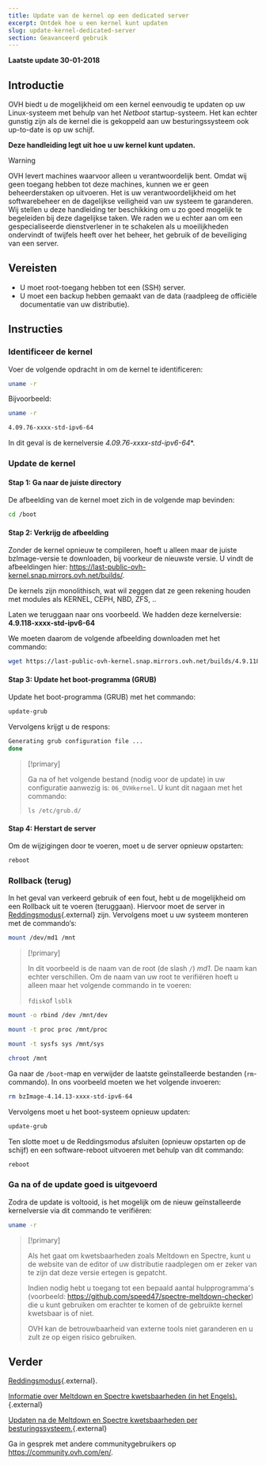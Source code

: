 ```yaml
---
title: Update van de kernel op een dedicated server
excerpt: Ontdek hoe u een kernel kunt updaten
slug: update-kernel-dedicated-server
section: Geavanceerd gebruik
---
```


**Laatste update 30-01-2018**

## Introductie

OVH biedt u de mogelijkheid om een kernel eenvoudig te updaten op uw Linux-systeem met behulp van het *Netboot* startup-systeem. Het kan echter gunstig zijn als de kernel die is gekoppeld aan uw besturingssysteem ook up-to-date is op uw schijf.

**Deze handleiding legt uit hoe u uw kernel kunt updaten.**

> [!warning]
>
> OVH levert machines waarvoor alleen u verantwoordelijk bent. Omdat wij geen toegang hebben tot deze machines, kunnen we er geen beheerderstaken op uitvoeren. Het is uw verantwoordelijkheid om het softwarebeheer en de dagelijkse veiligheid van uw systeem te garanderen.
> Wij stellen u deze handleiding ter beschikking om u zo goed mogelijk te begeleiden bij deze dagelijkse taken. We raden we u echter aan om een gespecialiseerde dienstverlener in te schakelen als u moeilijkheden ondervindt of twijfels heeft over het beheer, het gebruik of de beveiliging van een server.
>

## Vereisten

- U moet root-toegang hebben tot een (SSH) server.
- U moet een backup hebben gemaakt van de data (raadpleeg de officiële documentatie van uw distributie). 

## Instructies

### Identificeer de kernel

Voer de volgende opdracht in om de kernel te identificeren:

```sh
uname -r
```

Bijvoorbeeld:

```sh
uname -r

4.09.76-xxxx-std-ipv6-64
```

In dit geval is de kernelversie *4.09.76-xxxx-std-ipv6-64*\*.

### Update de kernel

#### Stap 1: Ga naar de juiste directory

De afbeelding van de kernel moet zich in de volgende map bevinden:

```sh
cd /boot
```

#### Stap 2: Verkrijg de afbeelding  

Zonder de kernel opnieuw te compileren, hoeft u alleen maar de juiste bzImage-versie te downloaden, bij voorkeur de nieuwste versie. U vindt de afbeeldingen hier: <https://last-public-ovh-kernel.snap.mirrors.ovh.net/builds/>. 

De kernels zijn monolithisch, wat wil zeggen dat ze geen rekening houden met modules als KERNEL, CEPH, NBD, ZFS, ..

Laten we teruggaan naar ons voorbeeld. We hadden deze kernelversie:  **4.9.118-xxxx-std-ipv6-64**

We moeten daarom de volgende afbeelding downloaden met het commando:

```sh
wget https://last-public-ovh-kernel.snap.mirrors.ovh.net/builds/4.9.118/313405/bzImage/4.9.118-xxxx-std-ipv6-64/bzImage-4.9.118-xxxx-std-ipv6-64
```

#### Stap 3: Update het boot-programma (GRUB)

Update het boot-programma (GRUB) met het commando: 

```sh
update-grub
```

Vervolgens krijgt u de respons: 

```sh
Generating grub configuration file ...
done
```

> [!primary]
>
> Ga na of het volgende bestand (nodig voor de update) in uw configuratie aanwezig is: `06_OVHkernel`. U kunt dit nagaan met het commando: 
>
> `ls /etc/grub.d/`
>

#### Stap 4: Herstart de server 

Om de wijzigingen door te voeren, moet u de server opnieuw opstarten: 

```sh
reboot
```

### Rollback (terug)

In het geval van verkeerd gebruik of een fout, hebt u de mogelijkheid om een Rollback uit te voeren (teruggaan). Hiervoor moet de server in [Reddingsmodus](https://docs.ovh.com/fr/dedicated/ovh-rescue/){.external} zijn.  Vervolgens moet u uw systeem monteren met de commando‘s: 

```sh
mount /dev/md1 /mnt
```

> [!primary]
>
> In dit voorbeeld is de naam van de root (de slash `/`) *md1*.    De naam kan echter verschillen.  Om de naam van uw root te verifiëren hoeft u alleen maar het volgende commando in te voeren: 
>
> `fdisk`of `lsblk`
>

```sh
mount -o rbind /dev /mnt/dev
```

```sh
mount -t proc proc /mnt/proc
```

```sh
mount -t sysfs sys /mnt/sys
```

```sh
chroot /mnt
```

Ga naar de `/boot`-map en verwijder de laatste geïnstalleerde bestanden (`rm`-commando). In ons voorbeeld moeten we het volgende invoeren: 

```sh
rm bzImage-4.14.13-xxxx-std-ipv6-64
```

Vervolgens moet u het boot-systeem opnieuw updaten: 

```sh
update-grub
```

Ten slotte moet u de Reddingsmodus afsluiten (opnieuw opstarten op de schijf) en een software-reboot uitvoeren met behulp van dit commando:

```sh
reboot
```

### Ga na of de update goed is uitgevoerd

Zodra de update is voltooid, is het mogelijk om de nieuw geïnstalleerde kernelversie via dit commando te verifiëren:

```sh
uname -r
```

> [!primary]
>
> Als het gaat om kwetsbaarheden zoals Meltdown en Spectre, kunt u de website van de editor of uw distributie raadplegen om er zeker van te zijn dat deze versie ertegen is gepatcht.
>
> Indien nodig hebt u toegang tot een bepaald aantal hulpprogramma's (voorbeeld: <https://github.com/speed47/spectre-meltdown-checker>) die u kunt gebruiken om erachter te komen of de gebruikte kernel kwetsbaar is of niet.
>
> OVH kan de betrouwbaarheid van externe tools niet garanderen en u zult ze op eigen risico gebruiken.
>

## Verder

[Reddingsmodus](https://docs.ovh.com/gb/en/dedicated/ovh-rescue/){.external}.

[Informatie over Meltdown en Spectre kwetsbaarheden (in het Engels).](https://docs.ovh.com/fr/dedicated/information-about-meltdown-spectre-vulnerability-fixes/){.external}

[Updaten na de Meltdown en Spectre kwetsbaarheden per besturingssysteem.](https://docs.ovh.com/fr/dedicated/meltdown-spectre-kernel-update-per-operating-system/){.external}

Ga in gesprek met andere communitygebruikers op <https://community.ovh.com/en/>.